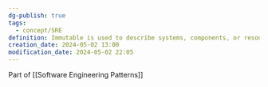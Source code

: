 ```yaml
---
dg-publish: true
tags:
  - concept/SRE
definition: Immutable is used to describe systems, components, or resources that remain unchanged during their entire lifecycle.
creation_date: 2024-05-02 13:00
modification_date: 2024-05-02 22:05
---
```

Part of [[Software Engineering Patterns]]
